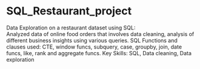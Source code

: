 # SQL_Restaurant_project
Data Exploration on a restaurant dataset using SQL:                                                                                                                    
Analyzed data of online food orders that involves data cleaning, analysis of different business insights using various queries.
SQL Functions and clauses used: CTE, window funcs, subquery, case, groupby, join, date funcs, like, rank  and aggregate funcs.
Key Skills: SQL, Data cleaning, Data exploration
